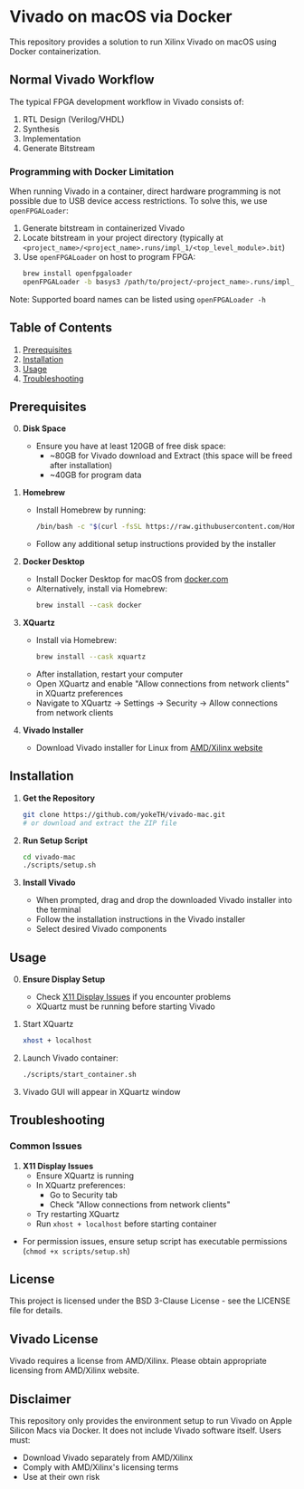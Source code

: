 # Vivado on macOS via Docker

This repository provides a solution to run Xilinx Vivado on macOS using Docker containerization.

## Normal Vivado Workflow

The typical FPGA development workflow in Vivado consists of:
1. RTL Design (Verilog/VHDL)
2. Synthesis
3. Implementation
4. Generate Bitstream

### Programming with Docker Limitation

When running Vivado in a container, direct hardware programming is not possible due to USB device access restrictions. To solve this, we use `openFPGALoader`:

1. Generate bitstream in containerized Vivado
2. Locate bitstream in your project directory (typically at `<project_name>/<project_name>.runs/impl_1/<top_level_module>.bit`)
3. Use `openFPGALoader` on host to program FPGA:
    ```bash
    brew install openfpgaloader
    openFPGALoader -b basys3 /path/to/project/<project_name>.runs/impl_1/<top_level_module>.bit
    ```

Note: Supported board names can be listed using `openFPGALoader -h`

## Table of Contents
1. [Prerequisites](#prerequisites)
2. [Installation](#installation)
3. [Usage](#usage)
4. [Troubleshooting](#troubleshooting)

## Prerequisites
0. **Disk Space**
    - Ensure you have at least 120GB of free disk space:
        - ~80GB for Vivado download and Extract (this space will be freed after installation)
        - ~40GB for program data
1. **Homebrew**
    - Install Homebrew by running:
        ```bash
        /bin/bash -c "$(curl -fsSL https://raw.githubusercontent.com/Homebrew/install/HEAD/install.sh)"
        ```
    - Follow any additional setup instructions provided by the installer

2. **Docker Desktop**
    - Install Docker Desktop for macOS from [docker.com](https://www.docker.com/products/docker-desktop)
    - Alternatively, install via Homebrew:
        ```bash
        brew install --cask docker
        ```

3. **XQuartz**
    - Install via Homebrew:
        ```bash
        brew install --cask xquartz
        ```
    - After installation, restart your computer
    - Open XQuartz and enable "Allow connections from network clients" in XQuartz preferences
    - Navigate to XQuartz -> Settings -> Security -> Allow connections from network clients

4. **Vivado Installer**
    - Download Vivado installer for Linux from [AMD/Xilinx website](https://www.xilinx.com/support/download.html)

## Installation

1. **Get the Repository**
    ```bash
    git clone https://github.com/yokeTH/vivado-mac.git
    # or download and extract the ZIP file
    ```

2. **Run Setup Script**
    ```bash
    cd vivado-mac
    ./scripts/setup.sh
    ```

3. **Install Vivado**
    - When prompted, drag and drop the downloaded Vivado installer into the terminal
    - Follow the installation instructions in the Vivado installer
    - Select desired Vivado components

## Usage
0. **Ensure Display Setup**
    - Check [X11 Display Issues](#x11-display-issues) if you encounter problems
    - XQuartz must be running before starting Vivado

1. Start XQuartz
    ```bash
    xhost + localhost
    ```

2. Launch Vivado container:
    ```bash
    ./scripts/start_container.sh
    ```
3. Vivado GUI will appear in XQuartz window

## Troubleshooting

### Common Issues

1. **X11 Display Issues**
    - Ensure XQuartz is running
    - In XQuartz preferences:
      - Go to Security tab
      - Check "Allow connections from network clients"
    - Try restarting XQuartz
    - Run `xhost + localhost` before starting container
- For permission issues, ensure setup script has executable permissions (`chmod +x scripts/setup.sh`)


## License

This project is licensed under the BSD 3-Clause License - see the LICENSE file for details.

## Vivado License

Vivado requires a license from AMD/Xilinx. Please obtain appropriate licensing from AMD/Xilinx website.

## Disclaimer

This repository only provides the environment setup to run Vivado on Apple Silicon Macs via Docker. It does not include Vivado software itself. Users must:
- Download Vivado separately from AMD/Xilinx
- Comply with AMD/Xilinx's licensing terms
- Use at their own risk